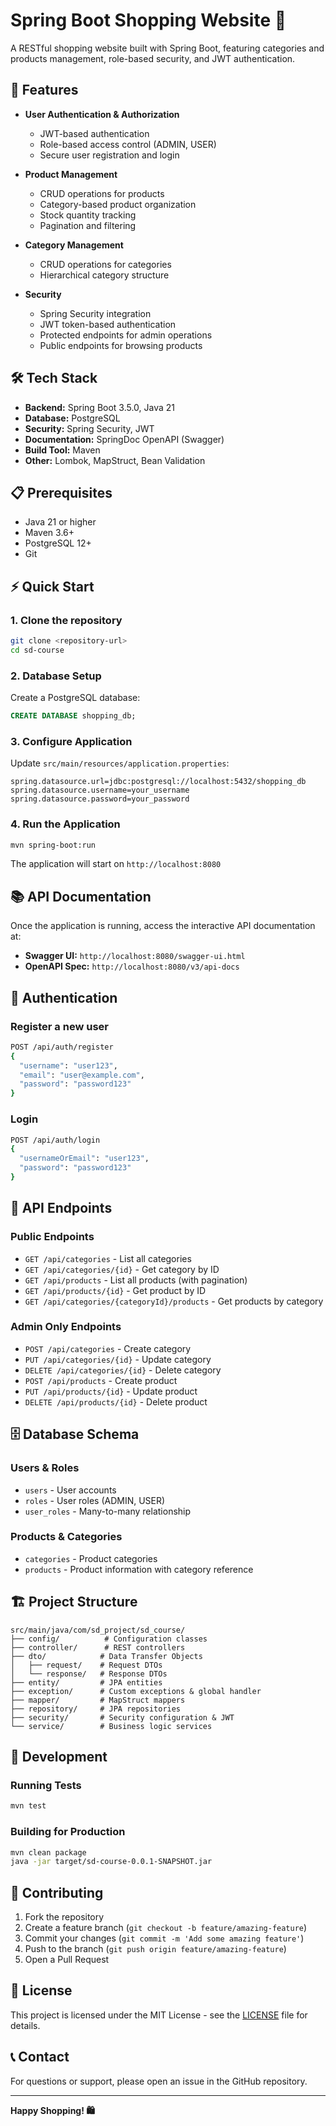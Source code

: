 # Spring Boot Shopping Website 🛒

A RESTful shopping website built with Spring Boot, featuring categories and products management, role-based security, and JWT authentication.

## 🚀 Features

- **User Authentication & Authorization**
  - JWT-based authentication
  - Role-based access control (ADMIN, USER)
  - Secure user registration and login

- **Product Management**
  - CRUD operations for products
  - Category-based product organization
  - Stock quantity tracking
  - Pagination and filtering

- **Category Management**
  - CRUD operations for categories
  - Hierarchical category structure

- **Security**
  - Spring Security integration
  - JWT token-based authentication
  - Protected endpoints for admin operations
  - Public endpoints for browsing products

## 🛠️ Tech Stack

- **Backend:** Spring Boot 3.5.0, Java 21
- **Database:** PostgreSQL
- **Security:** Spring Security, JWT
- **Documentation:** SpringDoc OpenAPI (Swagger)
- **Build Tool:** Maven
- **Other:** Lombok, MapStruct, Bean Validation

## 📋 Prerequisites

- Java 21 or higher
- Maven 3.6+
- PostgreSQL 12+
- Git

## ⚡ Quick Start

### 1. Clone the repository
```bash
git clone <repository-url>
cd sd-course
```

### 2. Database Setup
Create a PostgreSQL database:
```sql
CREATE DATABASE shopping_db;
```

### 3. Configure Application
Update `src/main/resources/application.properties`:
```properties
spring.datasource.url=jdbc:postgresql://localhost:5432/shopping_db
spring.datasource.username=your_username
spring.datasource.password=your_password
```

### 4. Run the Application
```bash
mvn spring-boot:run
```

The application will start on `http://localhost:8080`

## 📚 API Documentation

Once the application is running, access the interactive API documentation at:
- **Swagger UI:** `http://localhost:8080/swagger-ui.html`
- **OpenAPI Spec:** `http://localhost:8080/v3/api-docs`

## 🔐 Authentication

### Register a new user
```bash
POST /api/auth/register
{
  "username": "user123",
  "email": "user@example.com",
  "password": "password123"
}
```

### Login
```bash
POST /api/auth/login
{
  "usernameOrEmail": "user123",
  "password": "password123"
}
```

## 📡 API Endpoints

### Public Endpoints
- `GET /api/categories` - List all categories
- `GET /api/categories/{id}` - Get category by ID
- `GET /api/products` - List all products (with pagination)
- `GET /api/products/{id}` - Get product by ID
- `GET /api/categories/{categoryId}/products` - Get products by category

### Admin Only Endpoints
- `POST /api/categories` - Create category
- `PUT /api/categories/{id}` - Update category
- `DELETE /api/categories/{id}` - Delete category
- `POST /api/products` - Create product
- `PUT /api/products/{id}` - Update product
- `DELETE /api/products/{id}` - Delete product

## 🗄️ Database Schema

### Users & Roles
- `users` - User accounts
- `roles` - User roles (ADMIN, USER)
- `user_roles` - Many-to-many relationship

### Products & Categories
- `categories` - Product categories
- `products` - Product information with category reference

## 🏗️ Project Structure

```
src/main/java/com/sd_project/sd_course/
├── config/          # Configuration classes
├── controller/      # REST controllers
├── dto/            # Data Transfer Objects
│   ├── request/    # Request DTOs
│   └── response/   # Response DTOs
├── entity/         # JPA entities
├── exception/      # Custom exceptions & global handler
├── mapper/         # MapStruct mappers
├── repository/     # JPA repositories
├── security/       # Security configuration & JWT
└── service/        # Business logic services
```

## 🔧 Development

### Running Tests
```bash
mvn test
```

### Building for Production
```bash
mvn clean package
java -jar target/sd-course-0.0.1-SNAPSHOT.jar
```

## 🤝 Contributing

1. Fork the repository
2. Create a feature branch (`git checkout -b feature/amazing-feature`)
3. Commit your changes (`git commit -m 'Add some amazing feature'`)
4. Push to the branch (`git push origin feature/amazing-feature`)
5. Open a Pull Request

## 📄 License

This project is licensed under the MIT License - see the [LICENSE](LICENSE) file for details.

## 📞 Contact

For questions or support, please open an issue in the GitHub repository.

---

**Happy Shopping! 🛍️** 